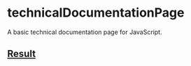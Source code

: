 # technicalDocumentationPage
A basic technical documentation page for JavaScript.

## [Result](https://guvency.github.io/technicalDocumentationPage/)
